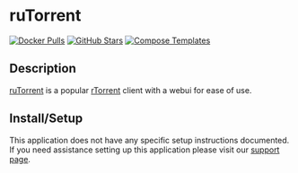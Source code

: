 # ruTorrent

[![Docker Pulls](https://img.shields.io/docker/pulls/linuxserver/rutorrent?style=flat-square&color=607D8B&label=docker%20pulls&logo=docker)](https://hub.docker.com/r/linuxserver/rutorrent)
[![GitHub Stars](https://img.shields.io/github/stars/linuxserver/docker-rutorrent?style=flat-square&color=607D8B&label=github%20stars&logo=github)](https://github.com/linuxserver/docker-rutorrent)
[![Compose Templates](https://img.shields.io/static/v1?style=flat-square&color=607D8B&label=compose&message=templates)](https://github.com/GhostWriters/DockSTARTer/tree/master/compose/.apps/rutorrent)

## Description

[ruTorrent](https://github.com/Novik/ruTorrent) is a popular
[rTorrent](http://rakshasa.github.io/rtorrent) client with a webui for ease of
use.

## Install/Setup

This application does not have any specific setup instructions documented. If
you need assistance setting up this application please visit our
[support page](https://dockstarter.com/basics/support/).
